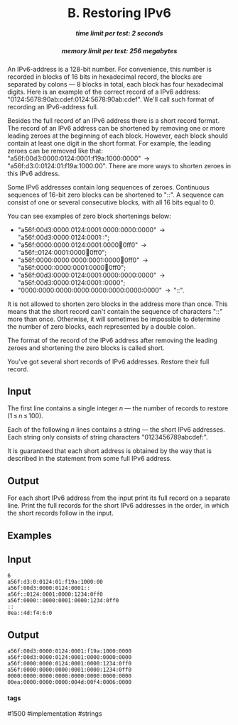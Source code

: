 <h1 style='text-align: center;'> B. Restoring IPv6</h1>

<h5 style='text-align: center;'>time limit per test: 2 seconds</h5>
<h5 style='text-align: center;'>memory limit per test: 256 megabytes</h5>

An IPv6-address is a 128-bit number. For convenience, this number is recorded in blocks of 16 bits in hexadecimal record, the blocks are separated by colons — 8 blocks in total, each block has four hexadecimal digits. Here is an example of the correct record of a IPv6 address: "0124:5678:90ab:cdef:0124:5678:90ab:cdef". We'll call such format of recording an IPv6-address full.

Besides the full record of an IPv6 address there is a short record format. The record of an IPv6 address can be shortened by removing one or more leading zeroes at the beginning of each block. However, each block should contain at least one digit in the short format. For example, the leading zeroes can be removed like that: "a56f:00d3:0000:0124:0001:f19a:1000:0000"  →  "a56f:d3:0:0124:01:f19a:1000:00". There are more ways to shorten zeroes in this IPv6 address.

Some IPv6 addresses contain long sequences of zeroes. Continuous sequences of 16-bit zero blocks can be shortened to "::". A sequence can consist of one or several consecutive blocks, with all 16 bits equal to 0. 

You can see examples of zero block shortenings below:

* "a56f:00d3:0000:0124:0001:0000:0000:0000"  →  "a56f:00d3:0000:0124:0001::";
* "a56f:0000:0000:0124:0001:0000:1234:0ff0"  →  "a56f::0124:0001:0000:1234:0ff0";
* "a56f:0000:0000:0000:0001:0000:1234:0ff0"  →  "a56f:0000::0000:0001:0000:1234:0ff0";
* "a56f:00d3:0000:0124:0001:0000:0000:0000"  →  "a56f:00d3:0000:0124:0001::0000";
* "0000:0000:0000:0000:0000:0000:0000:0000"  →  "::".

It is not allowed to shorten zero blocks in the address more than once. This means that the short record can't contain the sequence of characters "::" more than once. Otherwise, it will sometimes be impossible to determine the number of zero blocks, each represented by a double colon.

The format of the record of the IPv6 address after removing the leading zeroes and shortening the zero blocks is called short.

You've got several short records of IPv6 addresses. Restore their full record.

## Input

The first line contains a single integer *n* — the number of records to restore (1 ≤ *n* ≤ 100).

Each of the following *n* lines contains a string — the short IPv6 addresses. Each string only consists of string characters "0123456789abcdef:".

It is guaranteed that each short address is obtained by the way that is described in the statement from some full IPv6 address.

## Output

For each short IPv6 address from the input print its full record on a separate line. Print the full records for the short IPv6 addresses in the order, in which the short records follow in the input.

## Examples

## Input


```
6  
a56f:d3:0:0124:01:f19a:1000:00  
a56f:00d3:0000:0124:0001::  
a56f::0124:0001:0000:1234:0ff0  
a56f:0000::0000:0001:0000:1234:0ff0  
::  
0ea::4d:f4:6:0  

```
## Output


```
a56f:00d3:0000:0124:0001:f19a:1000:0000  
a56f:00d3:0000:0124:0001:0000:0000:0000  
a56f:0000:0000:0124:0001:0000:1234:0ff0  
a56f:0000:0000:0000:0001:0000:1234:0ff0  
0000:0000:0000:0000:0000:0000:0000:0000  
00ea:0000:0000:0000:004d:00f4:0006:0000  

```


#### tags 

#1500 #implementation #strings 